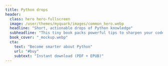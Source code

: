 ```yaml
---
title: Python drops
header:
  class: hero hero-fullscreen
  image: /user/themes/myquark/images/common_hero.webp
  headline: "Short, actionable drops of Python knowledge"
  subheadline: "This tiny book packs powerful tips to sharpen your code."
  book_cover: "_mockup.webp"
  cta:
    text: "Become smarter about Python"
    url: "#buy"
    subtext: "Instant download (PDF + EPUB)"
---
```


